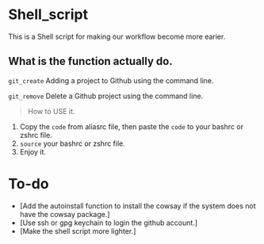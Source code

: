 # Shell_script
This is a Shell script for making our workflow become more earier.

## What is the function actually do.
`git_create` Adding a project to Github using the command line.

`git_remove` Delete a Github project using the command line.

> How to USE it.
1. Copy the `code` from aliasrc file, then paste the `code` to your bashrc or zshrc file.
2. `source` your bashrc or zshrc file.
3. Enjoy it.

# To-do
- [Add the autoinstall function to install the cowsay if the system does not have the cowsay package.]
- [Use ssh or gpg keychain to login the github account.]
- [Make the shell script more lighter.]
